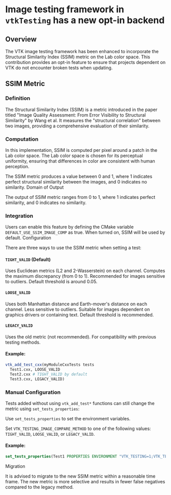 # Image testing framework in `vtkTesting` has a new opt-in backend

## Overview

The VTK image testing framework has been enhanced to incorporate the Structural Similarity Index (SSIM) metric on the Lab color space. This contribution provides an opt-in feature to ensure that projects dependent on VTK do not encounter broken tests when updating.

## SSIM Metric

### Definition

The Structural Similarity Index (SSIM) is a metric introduced in the paper titled "Image Quality Assessment: From Error Visibility to Structural Similarity" by Wang et al. It measures the "structural correlation" between two images, providing a comprehensive evaluation of their similarity.

### Computation

In this implementation, SSIM is computed per pixel around a patch in the Lab color space. The Lab color space is chosen for its perceptual uniformity, ensuring that differences in color are consistent with human perception.

The SSIM metric produces a value between 0 and 1, where 1 indicates perfect structural similarity between the images, and 0 indicates no similarity.
Domain of Output

The output of SSIM metric ranges from 0 to 1, where 1 indicates perfect similarity, and 0 indicates no similarity.

### Integration

Users can enable this feature by defining the CMake variable `DEFAULT_USE_SSIM_IMAGE_COMP` as true. When turned on, SSIM will be used by default.
Configuration

There are three ways to use the SSIM metric when setting a test:

#### `TIGHT_VALID` (Default)

Uses Euclidean metrics (L2 and 2-Wasserstein) on each channel.
Computes the maximum discrepancy (from 0 to 1).
Recommended for images sensitive to outliers.
Default threshold is around 0.05.

#### `LOOSE_VALID`

Uses both Manhattan distance and Earth-mover's distance on each channel.
Less sensitive to outliers.
Suitable for images dependent on graphics drivers or containing text.
Default threshold is recommended.


#### `LEGACY_VALID`

Uses the old metric (not recommended).
For compatibility with previous testing methods.

#### Example:

```cmake
vtk_add_test_cxx(myModuleCxxTests tests
  Test1.cxx, LOOSE_VALID
  Test2.cxx # TIGHT_VALID by default
  Test3.cxx, LEGACY_VALID)
```

### Manual Configuration

Tests added without using `vtk_add_test*` functions can still change the metric using `set_tests_properties`:

Use `set_tests_properties` to set the environment variables.

Set `VTK_TESTING_IMAGE_COMPARE_METHOD` to one of the following values: `TIGHT_VALID`, `LOOSE_VALID`, or `LEGACY_VALID`.

#### Example:

```cmake
set_tests_properties(Test1 PROPERTIES ENVIRONMENT "VTK_TESTING=1;VTK_TESTING_IMAGE_COMPARE_METHOD=LOOSE_VALID")
```

Migration

It is advised to migrate to the new SSIM metric within a reasonable time frame.
The new metric is more selective and results in fewer false negatives compared to the legacy method.
